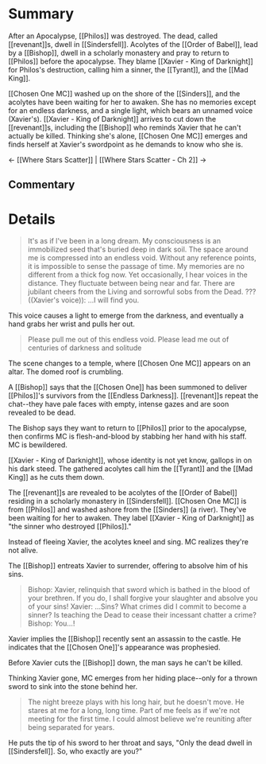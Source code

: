 # Summary
After an Apocalypse, [[Philos]] was destroyed. The dead, called [[revenant]]s, dwell in [[Sindersfell]]. Acolytes of the [[Order of Babel]], lead by a [[Bishop]], dwell in a scholarly monastery and pray to return to [[Philos]] before the apocalypse. They blame [[Xavier - King of Darknight]] for Philos's destruction, calling him a sinner, the [[Tyrant]], and the [[Mad King]].

[[Chosen One MC]] washed up on the shore of the [[Sinders]], and the acolytes have been waiting for her to awaken. She has no memories except for an endless darkness, and a single light, which bears an unnamed voice (Xavier's). [[Xavier - King of Darknight]] arrives to cut down the [[revenant]]s, including the [[Bishop]] who reminds Xavier that he can't actually be killed. Thinking she's alone, [[Chosen One MC]] emerges and finds herself at Xavier's swordpoint as he demands to know who she is.

← [[Where Stars Scatter]] | [[Where Stars Scatter - Ch 2]] →
## Commentary

# Details

> It's as if l've been in a long dream.
> My consciousness is an immobilized seed that's buried deep in dark soil.
> The space around me is compressed into an endless void. Without any reference points, it is impossible to sense the passage of time.
> My memories are no different from a thick fog now. Yet occasionally, I hear voices in the distance.
> They fluctuate between being near and far. There are jubilant cheers from the Living and sorrowful sobs from the Dead.
> ??? ((Xavier's voice)): ...I will find you.

This voice causes a light to emerge from the darkness, and eventually a hand grabs her wrist and pulls her out.

> Please pull me out of this endless void.
> Please lead me out of centuries of darkness and solitude

The scene changes to a temple, where [[Chosen One MC]] appears on an altar. The domed roof is crumbling.

A [[Bishop]] says that the [[Chosen One]] has been summoned to deliver [[Philos]]'s survivors from the [[Endless Darkness]]. [[revenant]]s repeat the chat--they have pale faces with empty, intense gazes and are soon revealed to be dead.

The Bishop says they want to return to [[Philos]] prior to the apocalypse, then confirms MC is flesh-and-blood by stabbing her hand with his staff. MC is bewildered.

[[Xavier - King of Darknight]], whose identity is not yet know, gallops in on his dark steed. The gathered acolytes call him the [[Tyrant]] and the [[Mad King]] as he cuts them down.

The [[revenant]]s are revealed to be acolytes of the [[Order of Babel]] residing in a scholarly monastery in [[Sindersfell]]. [[Chosen One MC]] is from [[Philos]] and washed ashore from the [[Sinders]] (a river). They've been waiting for her to awaken. They label [[Xavier - King of Darknight]] as "the sinner who destroyed [[Philos]]."

Instead of fleeing Xavier, the acolytes kneel and sing. MC realizes they're not alive.

The [[Bishop]] entreats Xavier to surrender, offering to absolve him of his sins.
> Bishop: Xavier, relinquish that sword which is bathed in the blood of your brethren. If you do, I shall forgive your slaughter and absolve you of your sins!
> Xavier: ...Sins? What crimes did I commit to become a sinner? Is teaching the Dead to cease their incessant chatter a crime?
> Bishop: You...!

Xavier implies the [[Bishop]] recently sent an assassin to the castle. He indicates that the [[Chosen One]]'s appearance was prophesied.

Before Xavier cuts the [[Bishop]] down, the man says he can't be killed.

Thinking Xavier gone, MC emerges from her hiding place--only for a thrown sword to sink into the stone behind her.

> The night breeze plays with his long hair, but he doesn't move. He stares at me for a long, long time.
> Part of me feels as if we're not meeting for the first time. I could almost believe we're reuniting after being separated for years.

He puts the tip of his sword to her throat and says, "Only the dead dwell in [[Sindersfell]]. So, who exactly are you?"